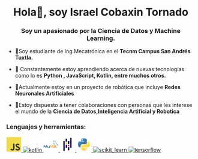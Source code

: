 <h1 align="center">Hola👋, soy Israel Cobaxin Tornado</h1>
<h3 align="center">Soy un apasionado por la Ciencia de Datos y Machine Learning.</h3>

- 🔭Soy estudiante de Ing.Mecatrónica en el **Tecnm Campus San Andrés Tuxtla.**

- 🌱 Constantemente estoy aprendiendo acerca de nuevas tecnologías como lo es **Python , JavaScript, Kotlin, entre muchos otros.**

- 👯Actualmente estoy en un proyecto de robótica que incluye **Redes Neuronales Artificiales**

- 🤝Estoy dispuesto a tener colaboraciones con personas que les interese el mundo de la **Ciencia de Datos,Inteligencia Artificial y Robotica**



<h3 align="left">Lenguajes y herramientas:</h3>
<p align="left"> <a href="https://developer.mozilla.org/en-US/docs/Web/JavaScript" target="_blank" rel="noreferrer"> <img src="https://raw.githubusercontent.com/devicons/devicon/master/icons/javascript/javascript-original.svg" alt="javascript" width="40" height="40"/> </a> <a href="https://kotlinlang.org" target="_blank" rel="noreferrer"> <img src="https://www.vectorlogo.zone/logos/kotlinlang/kotlinlang-icon.svg" alt="kotlin" width="40" height="40"/> </a> <a href="https://www.mysql.com/" target="_blank" rel="noreferrer"> <img src="https://raw.githubusercontent.com/devicons/devicon/master/icons/mysql/mysql-original-wordmark.svg" alt="mysql" width="40" height="40"/> </a> <a href="https://pandas.pydata.org/" target="_blank" rel="noreferrer"> <img src="https://raw.githubusercontent.com/devicons/devicon/2ae2a900d2f041da66e950e4d48052658d850630/icons/pandas/pandas-original.svg" alt="pandas" width="40" height="40"/> </a> <a href="https://www.python.org" target="_blank" rel="noreferrer"> <img src="https://raw.githubusercontent.com/devicons/devicon/master/icons/python/python-original.svg" alt="python" width="40" height="40"/> </a> <a href="https://scikit-learn.org/" target="_blank" rel="noreferrer"> <img src="https://upload.wikimedia.org/wikipedia/commons/0/05/Scikit_learn_logo_small.svg" alt="scikit_learn" width="40" height="40"/> </a> <a href="https://www.tensorflow.org" target="_blank" rel="noreferrer"> <img src="https://www.vectorlogo.zone/logos/tensorflow/tensorflow-icon.svg" alt="tensorflow" width="40" height="40"/> </a> </p>
